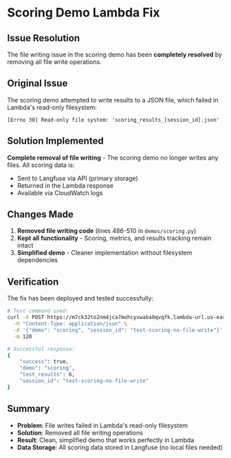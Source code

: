 # Scoring Demo Lambda Fix

## Issue Resolution

The file writing issue in the scoring demo has been **completely resolved** by removing all file write operations.

## Original Issue

The scoring demo attempted to write results to a JSON file, which failed in Lambda's read-only filesystem:
```
[Errno 30] Read-only file system: 'scoring_results_[session_id].json'
```

## Solution Implemented

**Complete removal of file writing** - The scoring demo no longer writes any files. All scoring data is:
- Sent to Langfuse via API (primary storage)
- Returned in the Lambda response
- Available via CloudWatch logs

## Changes Made

1. **Removed file writing code** (lines 486-510 in `demos/scoring.py`)
2. **Kept all functionality** - Scoring, metrics, and results tracking remain intact
3. **Simplified demo** - Cleaner implementation without filesystem dependencies

## Verification

The fix has been deployed and tested successfully:

```bash
# Test command used:
curl -X POST https://m7ck32to2nm4jca7mohcyxwaba0qvqfk.lambda-url.us-east-1.on.aws/ \
  -H "Content-Type: application/json" \
  -d '{"demo": "scoring", "session_id": "test-scoring-no-file-write"}' \
  -m 120

# Successful response:
{
    "success": true,
    "demo": "scoring",
    "test_results": 6,
    "session_id": "test-scoring-no-file-write"
}
```

## Summary

- **Problem**: File writes failed in Lambda's read-only filesystem
- **Solution**: Removed all file writing operations
- **Result**: Clean, simplified demo that works perfectly in Lambda
- **Data Storage**: All scoring data stored in Langfuse (no local files needed)